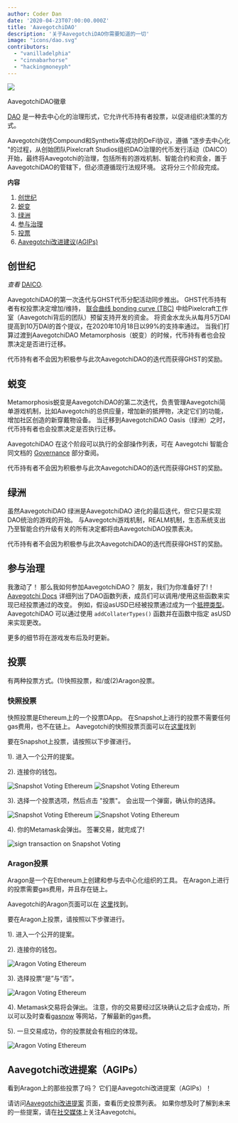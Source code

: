 ```yaml
---
author: Coder Dan
date: '2020-04-23T07:00:00.000Z'
title: 'AavegotchiDAO'
description: '关于AavegotchiDAO你需要知道的一切'
image: "icons/dao.svg"
contributors:
  - "vanilladelphia"
  - "cinnabarhorse"
  - "hackingmoneyph"
---
```


<div class="headerImageContainer">
<img class="headerImage" src="/dao/dao.png">
<p class="headerImageText">AavegotchiDAO徽章</p>
</div>

[DAO](glossary#dao) 是一种去中心化的治理形式，它允许代币持有者投票，以促进组织决策的方式。

Aavegotchi效仿Compound和Synthetix等成功的DeFi协议，遵循 "逐步去中心化 "的过程，从创始团队Pixelcraft Studios组织DAO治理的代币发行活动（DAICO）开始，最终将Aavegotchi的治理，包括所有的游戏机制、智能合约和资金，置于AavegotchiDAO的管辖下，但必须遵循现行法规环境。 这将分三个阶段完成。

<div class="contentsBox">

**内容**

<ol>
<li><a href=#genesis>创世纪</a></li>
<li><a href=#metamorphosis>蜕变</a></li>
<li><a href=#oasis>绿洲</a></li>
<li><a href=#participating-in-governance>参与治理</a></li>
<li><a href=#voting>投票</a></li>
<li><a href=#aavegotchi-improvement-proposals--agips->Aavegotchi改进建议(AGIPs)</a></li>
</ol>

</div>

## 创世纪

*查看* [DAICO](https://wiki.aavegotchi.com/curve/#aavegotchi-daico).

AavegotchiDAO的第一次迭代与GHST代币分配活动同步推出。 GHST代币持有者有权投票决定增加/维持， [联合曲线 bonding curve (TBC)](/curve) 中给Pixelcraft工作室（Aavegotchi背后的团队）预留支持开发的资金。 将资金水龙头从每月5万DAI提高到10万DAI的首个提议，在2020年10月18日以99%的支持率通过。 当我们打算过渡到AavegotchiDAO Metamorphosis（蜕变）的时候，代币持有者也会投票决定是否进行迁移。

代币持有者不会因为积极参与此次AavegotchiDAO的迭代而获得GHST的奖励。

## 蜕变

Metamorphosis蜕变是AavegotchiDAO的第二次迭代，负责管理Aavegotchi简单游戏机制，比如Aavegotchi的总供应量，增加新的抵押物，决定它们的功能，增加社区创造的新穿戴物设备。 当迁移到AavegotchiDAO Oasis（绿洲）之时，代币持有者也会投票决定是否执行迁移。

AavegotchiDAO 在这个阶段可以执行的全部操作列表，可在 Aavegotchi 智能合同文档的 [Governance](https://docs.aavegotchi.com/overview/governance) 部分查阅。

代币持有者不会因为积极参与此次AavegotchiDAO的迭代而获得GHST的奖励。

## 绿洲

虽然AavegotchiDAO 绿洲是AavegotchiDAO 进化的最后迭代，但它只是实现DAO统治的游戏的开始。 与Aavegotchi游戏机制，REALM机制，生态系统支出乃至智能合约升级有关的所有决定都将由AavegotchiDAO投票表决。

代币持有者不会因为积极参与此次AavegotchiDAO的迭代而获得GHST的奖励。

## 参与治理
我激动了！ 那么我如何参加AavegotchiDAO？ 朋友，我们为你准备好了!！  [Aavegotchi Docs](https://docs.aavegotchi.com/overview/governance) 详细列出了DAO函数列表，成员们可以调用/使用这些函数来实现已经投票通过的改变。 例如，假设asUSD已经被投票通过成为一个[抵押类型](/posts/atokens)。 AavegotchiDAO 可以通过使用 `addCollaterTypes()` 函数并在函数中指定 asUSD 来实现更改。

更多的细节将在游戏发布后及时更新。

## 投票

有两种投票方式。(1)快照投票，和/或(2)Aragon投票。


### 快照投票

快照投票是Ethereum上的一个投票DApp。 在Snapshot上进行的投票不需要任何gas费用，也不在链上。 Aavegotchi的快照投票页面可以在[这里](https://snapshot.page/#/aavegotchi.eth)找到

要在Snapshot上投票，请按照以下步骤进行。

1). 进入一个公开的提案。

2). 连接你的钱包。

<img class = "bodyImage" src = "/dao/snapshot1.jpg" alt = "Snapshot Voting Ethereum" />
<img class = "bodyImage" src = "/dao/snapshot2.jpg" alt = "Snapshot Voting Ethereum" />

3). 选择一个投票选项，然后点击 "投票"。 会出现一个弹窗，确认你的选择。

<img class = "bodyImage" src = "/dao/snapshot3.jpg" alt = "Snapshot Voting Ethereum" />
<img class = "bodyImage" src = "/dao/snapshot4.jpg" alt = "Snapshot Voting Ethereum" />

4). 你的Metamask会弹出。 签署交易，就完成了!

<img class = "bodyImage" src = "/dao/snapshot5.jpg" alt = "sign transaction on Snapshot Voting" />

### Aragon投票

Aragon是一个在Ethereum上创建和参与去中心化组织的工具。 在Aragon上进行的投票需要gas费用，并且存在链上。

Aavegotchi的Aragon页面可以在 [这里](https://client.aragon.org/#/aavegotchi/0xf63e1edbcb3be8d5fb124f4a228f5412f48e5ae7/)找到。

要在Aragon上投票，请按照以下步骤进行。

1). 进入一个公开的提案。

2). 连接你的钱包。

<img class = "bodyImage" src = "/dao/aragon1.jpg" alt = "Aragon Voting Ethereum" />

3). 选择投票“是”与“否”。

<img class = "bodyImage" src = "/dao/aragon2.jpg" alt = "Aragon Voting Ethereum" />

4). Metamask交易将会弹出。 注意，你的交易要经过区块确认之后才会成功，所以可以及时查看[gasnow](https://gasnow.org/) 等网站，了解最新的gas费。

5). 一旦交易成功，你的投票就会有相应的体现。


<img class = "bodyImage" src = "/dao/aragon3.jpg" alt = "Aragon Voting Ethereum" />

## Aavegotchi改进提案（AGIPs）

看到Aragon上的那些投票了吗？ 它们是Aavegotchi改进提案（AGIPs）！

请访问[Aavegotchi改进提案](/aavegotchi-improvement-proposals) 页面，查看历史投票列表。 如果你想及时了解到未来的一些提案，请在[社交媒体](/socialmedia)上关注Aavegotchi。
